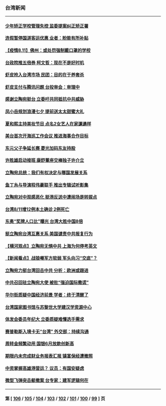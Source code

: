 ### 台湾新闻
---
#### [少年矫正学校管理失控 监委提案纠正矫正署](../../pages/ncid1349361/n13155003.md) 
#### [连假暂停国道客运优惠 业者：盼能有所补贴](../../pages/ncid1349361/n13155000.md) 
#### [【疫情8.11】佛州：或处罚强制戴口罩的学校](../../pages/ncid1349361/n13154599.md) 
#### [台政院推五倍券 柯文哲：现在不是好时机](../../pages/ncid1349361/n13155060.md) 
#### [虾皮抢入台湾市场 民团：目的在于养套杀](../../pages/ncid1349361/n13155062.md) 
#### [虾皮支付与腾讯问题 台投审会：审理中](../../pages/ncid1349361/n13155068.md) 
#### [感谢立陶宛挺台 立委吁共同抵抗中共威胁](../../pages/ncid1349361/n13155070.md) 
#### [凤小岳规划浪漫七夕 提前送太太甜蜜大礼](../../pages/ncid1349361/n13154637.md) 
#### [夏和熙主持美妆节目 点名2女艺人在家邋遢样](../../pages/ncid1349361/n13154539.md) 
#### [美台首次开海巡工作会议 推进海事合作目标](../../pages/ncid1349361/n13154538.md) 
#### [东元父子争延长赛 菱光加码东友持股](../../pages/ncid1349361/n13154933.md) 
#### [许胜雄启动接班 康舒董座交棒独子许介立](../../pages/ncid1349361/n13154936.md) 
#### [立陶宛总统：我们有权决定与哪国发展关系](../../pages/ncid1349361/n13154720.md) 
#### [鱼丁糸与导演程伟豪联手 推出专辑试听影集](../../pages/ncid1349361/n13154319.md) 
#### [立陶宛对中观感恶化 挺港反送中遭闹场是转捩点](../../pages/ncid1349361/n13154436.md) 
#### [台湾8/11增12例本土确诊 2例死亡](../../pages/ncid1349361/n13154313.md) 
#### [东奥“奖牌人口比”曝光 台湾大胜中国8倍](../../pages/ncid1349361/n13154125.md) 
#### [挺立陶宛台湾互惠关系 美国谴责中共报复行为](../../pages/ncid1349361/n13153959.md) 
#### [【横河观点】立陶宛无惧中共 上海为何停考英文](../../pages/ncid1349361/n13153573.md) 
#### [【新闻看点】战狼嘲军方软弱 军头向习“交底”？](../../pages/ncid1349361/n13153051.md) 
#### [立陶宛力挺台湾回击中共 分析：欧洲或跟进](../../pages/ncid1349361/n13153078.md) 
#### [中共召回驻立陶宛大使 被批“强迫国际撒谎”](../../pages/ncid1349361/n13152140.md) 
#### [华尔街质疑中国经济前景 学者：终于清醒了](../../pages/ncid1349361/n13152678.md) 
#### [台湾国家图书馆与苏黎世大学建汉学资源中心](../../pages/ncid1349361/n13152597.md) 
#### [体发会委员年纪大 立委质疑难懂选手需求](../../pages/ncid1349361/n13152697.md) 
#### [赛普勒斯入境卡无“台湾” 外交部：持续沟通](../../pages/ncid1349361/n13152691.md) 
#### [周转金频繁动用 国银6月放款创新高](../../pages/ncid1349361/n13152693.md) 
#### [期限内未完成财业务报表汇报 镇富保经遭撤照](../../pages/ncid1349361/n13152695.md) 
#### [中资掌握高雄港营运？ 议员：有国安疑虑](../../pages/ncid1349361/n13152702.md) 
#### [微型飞弹突击艇撤案 台专家：建军逻辑何在](../../pages/ncid1349361/n13152707.md) 

---
#### 第 [ [106](./106.md) / [105](./105.md) / [104](./104.md) / [103](./103.md) / [102](./102.md) / [101](./101.md) / [100](./100.md) / [99](./99.md) ] 页
